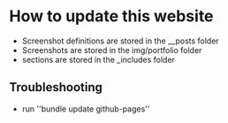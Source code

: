 How to update this website
===========================

* Screenshot definitions are stored in the __posts folder
* Screenshots are stored in the img/portfolio folder
* sections are stored in the _includes folder

Troubleshooting
------------------

* run ''bundle update github-pages''
